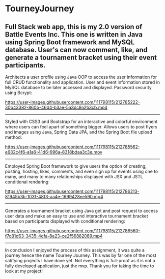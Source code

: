 # TourneyJourney
Full Stack web app, this is my 2.0 version of Battle Events Inc. This one is written in Java using Spring Boot framework and MySQL database. User's can now comment, like, and generate a tournament bracket using their event participants.
---

Architects a user profile using Java OOP to access the user information for full CRUD functionality and application. User and event information stored in MySQL database to be later accessed and displayed. Password security using Bcrypt:

https://user-images.githubusercontent.com/111798115/212785222-30b43382-860b-46d4-b3ae-5a3dc9a2b3cb.mp4

---
Styled with CSS3 and Bootstrap for an interactive and colorful environment where users can feel apart of something bigger. Allows users to post flyers and images using Java, Spring Data JPA, and the Spring Boot file upload method:

https://user-images.githubusercontent.com/111798115/212785562-e632c4f6-a1a6-41d6-996a-8318bdaa3c3e.mov

---
Employed Spring Boot framework to give users the option of creating, posting, hosting, likes, comments, and even sign up for events using one to many, and many to many relationships displayed with JSX and JSTL conditional rendering:



https://user-images.githubusercontent.com/111798115/212786213-81945b3b-1031-48f3-aa4e-1699428ee590.mp4

---
Generates a tournament bracket using Java get and post request to access user data and make an easy to use and interactive tournament bracket based on participants displayed with conditional rendering:


https://user-images.githubusercontent.com/111798115/212786560-f7c81d63-3435-4cfa-8e23-ce2f56882089.mp4

---
In conclusion I enjoyed the process of this assignment, it was quite a journey hence the name Tourney Journey. This was by far one of the most satifying projects I have done yet. Not everything is full-proof as it is not a fully developed application, just the mvp. Thank you for taking the time to look at my project!


